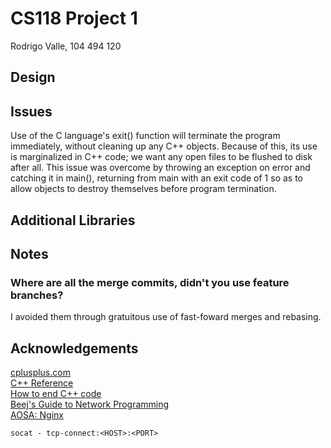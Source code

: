 # CS118 Project 1

Rodrigo Valle, 104 494 120

## Design

## Issues
Use of the C language's exit() function will terminate the program immediately,
without cleaning up any C++ objects. Because of this, its use is marginalized
in C++ code; we want any open files to be flushed to disk after all. This issue
was overcome by throwing an exception on error and catching it in main(),
returning from main with an exit code of 1 so as to allow objects to destroy
themselves before program termination.

## Additional Libraries

## Notes
### Where are all the merge commits, didn't you use feature branches?
I avoided them through gratuitous use of fast-foward merges and rebasing.

## Acknowledgements

[cplusplus.com](http://www.cplusplus.com/reference)  
[C++ Reference](http://en.cppreference.com/w/cpp)  
[How to end C++ code](http://stackoverflow.com/questions/30250934)  
[Beej's Guide to Network Programming](http://beej.us/guide/bgnet)  
[AOSA: Nginx](http://www.aosabook.org/en/nginx.html)

`socat - tcp-connect:<HOST>:<PORT>`
